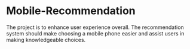 # Mobile-Recommendation
The project is to enhance user experience overall. The recommendation system should make choosing a mobile phone easier and assist users in making knowledgeable choices.
